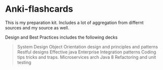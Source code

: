 # Anki-flashcards

This is my preparation kit. Includes a lot of aggregation from differnt sources and my source as well.

Design and Best Practices includes the following decks
  > System Design
  > Object Orientation design and principles and patterns
  > Restful designs
  > Effective java
  > Enterprise Integration patterns
  > Coding tips tricks and traps.
  > Microservices arch
  > Java 8 
  > Refactoring and unit testing
  > 
